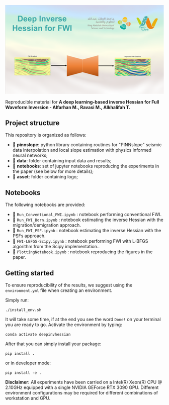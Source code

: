 ![LOGO](asset/logo.png)

Reproducible material for **A deep learning-based inverse Hessian for Full Waveform Inversion - Alfarhan M., Ravasi M., Alkhalifah  T.**


## Project structure
This repository is organized as follows:

* :open_file_folder: **pinnslope**: python library containing routines for "PINNslope" seismic data interpolation and local slope estimation with physics informed neural networks;
* :open_file_folder: **data**: folder containing input data and results;
* :open_file_folder: **notebooks**: set of jupyter notebooks reproducing the experiments in the paper (see below for more details);
* :open_file_folder: **asset**: folder containing logo;

## Notebooks
The following notebooks are provided:

- :orange_book: ``Run_Conventional_FWI.ipynb`` : notebook performing conventional FWI.
- :orange_book: ``Run_FWI_Born.ipynb`` : notebook estimating the inverse Hessian with the migration/demigration approach.
- :orange_book: ``Run_FWI_PSF.ipynb`` : notebook estimating the inverse Hessian with the PSFs approach.
- :orange_book: ``FWI-LBFGS-Scipy.ipynb`` : notebook performing FWI with L-BFGS algorithm from the Scipy implementation..
- :orange_book: ``PlottingNotebook.ipynb`` : notebook reproducing the figures in the paper.  

## Getting started
To ensure reproducibility of the results, we suggest using the `environment.yml` file when creating an environment.

Simply run:
```
./install_env.sh
```
It will take some time, if at the end you see the word `Done!` on your terminal you are ready to go. Activate the environment by typing:
```
conda activate deepinvhessian
```

After that you can simply install your package:
```
pip install .
```
or in developer mode:
```
pip install -e .
```



**Disclaimer:** All experiments have been carried on a Intel(R) Xeon(R) CPU @ 2.10GHz equipped with a single NVIDIA GEForce RTX 3090 GPU. Different environment 
configurations may be required for different combinations of workstation and GPU.

